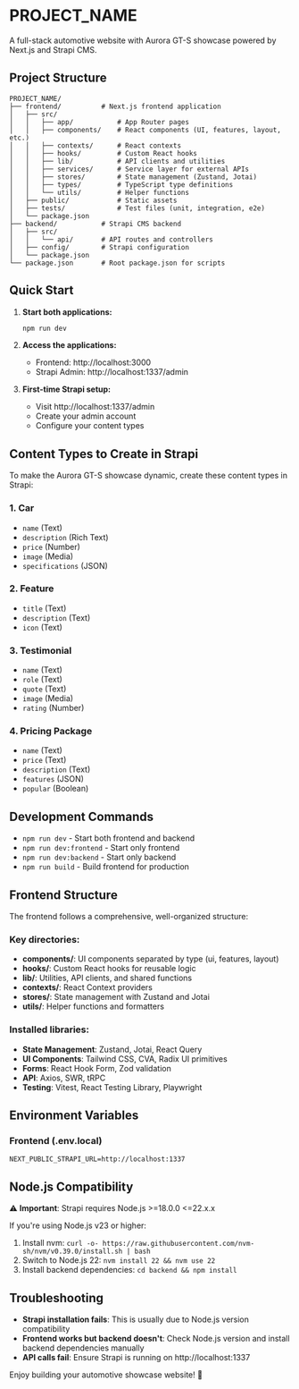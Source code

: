 # PROJECT_NAME

A full-stack automotive website with Aurora GT-S showcase powered by Next.js and Strapi CMS.

## Project Structure

```
PROJECT_NAME/
├── frontend/          # Next.js frontend application
│   ├── src/
│   │   ├── app/           # App Router pages
│   │   ├── components/    # React components (UI, features, layout, etc.)
│   │   ├── contexts/      # React contexts
│   │   ├── hooks/         # Custom React hooks
│   │   ├── lib/           # API clients and utilities
│   │   ├── services/      # Service layer for external APIs
│   │   ├── stores/        # State management (Zustand, Jotai)
│   │   ├── types/         # TypeScript type definitions
│   │   └── utils/         # Helper functions
│   ├── public/            # Static assets
│   ├── tests/             # Test files (unit, integration, e2e)
│   └── package.json
├── backend/           # Strapi CMS backend
│   ├── src/
│   │   └── api/       # API routes and controllers
│   ├── config/        # Strapi configuration
│   └── package.json
└── package.json       # Root package.json for scripts
```

## Quick Start

1. **Start both applications:**

   ```bash
   npm run dev
   ```

2. **Access the applications:**

   - Frontend: http://localhost:3000
   - Strapi Admin: http://localhost:1337/admin

3. **First-time Strapi setup:**
   - Visit http://localhost:1337/admin
   - Create your admin account
   - Configure your content types

## Content Types to Create in Strapi

To make the Aurora GT-S showcase dynamic, create these content types in Strapi:

### 1. Car

- `name` (Text)
- `description` (Rich Text)
- `price` (Number)
- `image` (Media)
- `specifications` (JSON)

### 2. Feature

- `title` (Text)
- `description` (Text)
- `icon` (Text)

### 3. Testimonial

- `name` (Text)
- `role` (Text)
- `quote` (Text)
- `image` (Media)
- `rating` (Number)

### 4. Pricing Package

- `name` (Text)
- `price` (Text)
- `description` (Text)
- `features` (JSON)
- `popular` (Boolean)

## Development Commands

- `npm run dev` - Start both frontend and backend
- `npm run dev:frontend` - Start only frontend
- `npm run dev:backend` - Start only backend
- `npm run build` - Build frontend for production

## Frontend Structure

The frontend follows a comprehensive, well-organized structure:

### Key directories:

- **components/**: UI components separated by type (ui, features, layout)
- **hooks/**: Custom React hooks for reusable logic
- **lib/**: Utilities, API clients, and shared functions
- **contexts/**: React Context providers
- **stores/**: State management with Zustand and Jotai
- **utils/**: Helper functions and formatters

### Installed libraries:

- **State Management**: Zustand, Jotai, React Query
- **UI Components**: Tailwind CSS, CVA, Radix UI primitives
- **Forms**: React Hook Form, Zod validation
- **API**: Axios, SWR, tRPC
- **Testing**: Vitest, React Testing Library, Playwright

## Environment Variables

### Frontend (.env.local)

```
NEXT_PUBLIC_STRAPI_URL=http://localhost:1337
```

## Node.js Compatibility

⚠️ **Important**: Strapi requires Node.js >=18.0.0 <=22.x.x

If you're using Node.js v23 or higher:

1. Install nvm: `curl -o- https://raw.githubusercontent.com/nvm-sh/nvm/v0.39.0/install.sh | bash`
2. Switch to Node.js 22: `nvm install 22 && nvm use 22`
3. Install backend dependencies: `cd backend && npm install`

## Troubleshooting

- **Strapi installation fails**: This is usually due to Node.js version compatibility
- **Frontend works but backend doesn't**: Check Node.js version and install backend dependencies manually
- **API calls fail**: Ensure Strapi is running on http://localhost:1337

Enjoy building your automotive showcase website! 🚗
